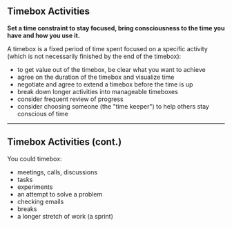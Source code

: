 ## Timebox Activities

**Set a time constraint to stay focused, bring consciousness to the time you have and how you use it.**

A timebox is a fixed period of time spent focused on a specific activity (which is not necessarily finished by the end of the timebox):

- to get value out of the timebox, be clear what you want to achieve
- agree on the duration of the timebox and visualize time
- negotiate and agree to extend a timebox before the time is up
- break down longer activities into manageable timeboxes
- consider frequent review of progress
- consider choosing someone (the "time keeper") to help others stay conscious of time

---

## Timebox Activities (cont.)

You could timebox:

- meetings, calls, discussions
- tasks
- experiments
- an attempt to solve a problem
- checking emails
- breaks
- a longer stretch of work (a sprint)

